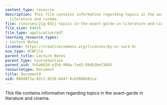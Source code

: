 ```yaml
---
content_type: resource
description: This file contains information regarding topics in the avant-garde in
  literature and cinema.
file: /courses/21g-031j-topics-in-the-avant-garde-in-literature-and-cinema-spring-2003/08948f2a02c29230b64f0cb3088b81ca_MIT21G_031JS03_lecture9.pdf
file_size: 64435
file_type: application/pdf
learning_resource_types:
- Lecture Notes
license: https://creativecommons.org/licenses/by-nc-sa/4.0/
ocw_type: OCWFile
parent_title: Lecture Notes
parent_type: CourseSection
parent_uid: fe5a662d-e35d-998a-fad3-89db3bef3845
resourcetype: Document
title: Document9
uid: 08948f2a-02c2-9230-b64f-0cb3088b81ca
---
```

This file contains information regarding topics in the avant-garde in literature and cinema.